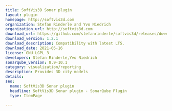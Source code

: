 ```yaml
---
title: SoftVis3D Sonar plugin
layout: plugin
homepage: http://softvis3d.com
organization: Stefan Rinderle and Yvo Niedrich
organization_url: http://softvis3d.com
download_url: https://github.com/stefanrinderle/softvis3d/releases/download/softvis3d-1.2.1/sonar-softvis3d-plugin-1.2.1.jar
download_version: 1.2.1
download_description: Compatibility with latest LTS.
download_date: 2021-05-16
license: GNU LGPL 3
developers: Stefan Rinderle,Yvo Niedrich
sonarqube_version: 8.9-10.1
category: visualization/reporting
description: Provides 3D city models
details: 
seo:
  name: SoftVis3D Sonar plugin
  headline: SoftVis3D Sonar plugin - SonarQube Plugin
  type: ItemPage

---
```

